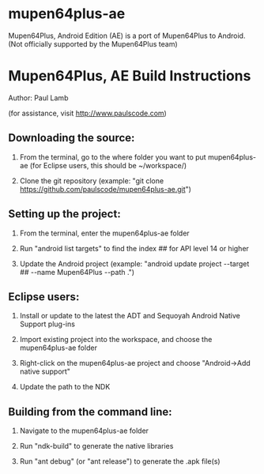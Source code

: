 mupen64plus-ae
==============

Mupen64Plus, Android Edition (AE) is a port of Mupen64Plus to Android. (Not officially supported by the Mupen64Plus team)


Mupen64Plus, AE Build Instructions
==================================

Author: Paul Lamb

(for assistance, visit http://www.paulscode.com)






Downloading the source:
-----------------------

1) From the terminal, go to the where folder you want to put mupen64plus-ae
   (for Eclipse users, this should be ~/workspace/)

2) Clone the git repository
   (example: "git clone https://github.com/paulscode/mupen64plus-ae.git")






Setting up the project:
-----------------------

1) From the terminal, enter the mupen64plus-ae folder

2) Run "android list targets" to find the index ## for API level 14 or higher

3) Update the Android project
   (example: "android update project --target ## --name Mupen64Plus --path .")






Eclipse users:
--------------

1) Install or update to the latest the ADT and Sequoyah Android Native Support plug-ins

2) Import existing project into the workspace, and choose the mupen64plus-ae folder

3) Right-click on the mupen64plus-ae project and choose "Android->Add native support"

4) Update the path to the NDK






Building from the command line:
-------------------------------

1) Navigate to the mupen64plus-ae folder

2) Run "ndk-build" to generate the native libraries

3) Run "ant debug" (or "ant release") to generate the .apk file(s)
